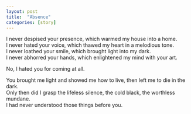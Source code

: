 ```yaml
---
layout: post
title:  "Absence"
categories: [story]
---
```


I never despised your presence, which warmed my house into a home.  
I never hated your voice, which thawed my heart in a melodious tone.  
I never loathed your smile, which brought light into my dark.  
I never abhorred your hands, which enlightened my mind with your art.

No, I hated you for coming at all.

You brought me light and showed me how to live, then left me to die in the dark.  
Only then did I grasp the lifeless silence, the cold black, the worthless mundane.  
I had never understood those things before you.